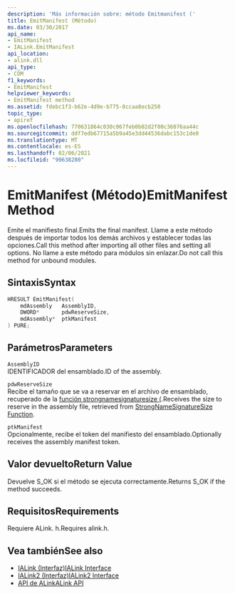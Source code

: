 ```yaml
---
description: 'Más información sobre: método Emitmanifest ('
title: EmitManifest (Método)
ms.date: 03/30/2017
api_name:
- EmitManifest
- IALink.EmitManifest
api_location:
- alink.dll
api_type:
- COM
f1_keywords:
- EmitManifest
helpviewer_keywords:
- EmitManifest method
ms.assetid: fdebc1f3-b62e-4d9e-b775-8ccaa8ecb250
topic_type:
- apiref
ms.openlocfilehash: 770631864c030c067feb0b02d2f00c36076aa44c
ms.sourcegitcommit: ddf7edb67715a5b9a45e3dd44536dabc153c1de0
ms.translationtype: MT
ms.contentlocale: es-ES
ms.lasthandoff: 02/06/2021
ms.locfileid: "99638280"
---
```

# <a name="emitmanifest-method"></a><span data-ttu-id="b434e-103">EmitManifest (Método)</span><span class="sxs-lookup"><span data-stu-id="b434e-103">EmitManifest Method</span></span>

<span data-ttu-id="b434e-104">Emite el manifiesto final.</span><span class="sxs-lookup"><span data-stu-id="b434e-104">Emits the final manifest.</span></span> <span data-ttu-id="b434e-105">Llame a este método después de importar todos los demás archivos y establecer todas las opciones.</span><span class="sxs-lookup"><span data-stu-id="b434e-105">Call this method after importing all other files and setting all options.</span></span> <span data-ttu-id="b434e-106">No llame a este método para módulos sin enlazar.</span><span class="sxs-lookup"><span data-stu-id="b434e-106">Do not call this method for unbound modules.</span></span>  
  
## <a name="syntax"></a><span data-ttu-id="b434e-107">Sintaxis</span><span class="sxs-lookup"><span data-stu-id="b434e-107">Syntax</span></span>  
  
```cpp  
HRESULT EmitManifest(  
    mdAssembly   AssemblyID,  
    DWORD*       pdwReserveSize,  
    mdAssembly*  ptkManifest  
) PURE;  
```  
  
## <a name="parameters"></a><span data-ttu-id="b434e-108">Parámetros</span><span class="sxs-lookup"><span data-stu-id="b434e-108">Parameters</span></span>  

 `AssemblyID`  
 <span data-ttu-id="b434e-109">IDENTIFICADOR del ensamblado.</span><span class="sxs-lookup"><span data-stu-id="b434e-109">ID of the assembly.</span></span>  
  
 `pdwReserveSize`  
 <span data-ttu-id="b434e-110">Recibe el tamaño que se va a reservar en el archivo de ensamblado, recuperado de la [función strongnamesignaturesize (](../strong-naming/strongnamesignaturesize-function.md).</span><span class="sxs-lookup"><span data-stu-id="b434e-110">Receives the size to reserve in the assembly file, retrieved from [StrongNameSignatureSize Function](../strong-naming/strongnamesignaturesize-function.md).</span></span>  
  
 `ptkManifest`  
 <span data-ttu-id="b434e-111">Opcionalmente, recibe el token del manifiesto del ensamblado.</span><span class="sxs-lookup"><span data-stu-id="b434e-111">Optionally receives the assembly manifest token.</span></span>  
  
## <a name="return-value"></a><span data-ttu-id="b434e-112">Valor devuelto</span><span class="sxs-lookup"><span data-stu-id="b434e-112">Return Value</span></span>  

 <span data-ttu-id="b434e-113">Devuelve S_OK si el método se ejecuta correctamente.</span><span class="sxs-lookup"><span data-stu-id="b434e-113">Returns S_OK if the method succeeds.</span></span>  
  
## <a name="requirements"></a><span data-ttu-id="b434e-114">Requisitos</span><span class="sxs-lookup"><span data-stu-id="b434e-114">Requirements</span></span>  

 <span data-ttu-id="b434e-115">Requiere ALink. h.</span><span class="sxs-lookup"><span data-stu-id="b434e-115">Requires alink.h.</span></span>  
  
## <a name="see-also"></a><span data-ttu-id="b434e-116">Vea también</span><span class="sxs-lookup"><span data-stu-id="b434e-116">See also</span></span>

- [<span data-ttu-id="b434e-117">IALink (Interfaz)</span><span class="sxs-lookup"><span data-stu-id="b434e-117">IALink Interface</span></span>](ialink-interface.md)
- [<span data-ttu-id="b434e-118">IALink2 (Interfaz)</span><span class="sxs-lookup"><span data-stu-id="b434e-118">IALink2 Interface</span></span>](ialink2-interface.md)
- [<span data-ttu-id="b434e-119">API de ALink</span><span class="sxs-lookup"><span data-stu-id="b434e-119">ALink API</span></span>](index.md)
